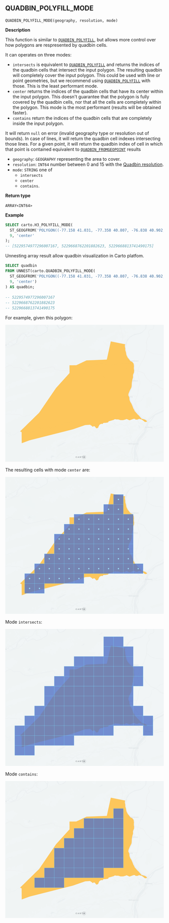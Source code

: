 ## QUADBIN_POLYFILL_MODE

```sql:signature
QUADBIN_POLYFILL_MODE(geography, resolution, mode)
```

**Description**

This function is similar to [`QUADBIN_POLYFILL`](quadbin#quadbin_polyfill), but allows more control over how polygons are respresented by quadbin cells.

It can operates on three modes:

* `intersects` is equivalent to [`QUADBIN_POLYFILL`](quadbin#quadbin_polyfill) and returns the indices of the quadbin cells that intersect the input polygon. The resulting quadbin will completely cover the input polygon. This could be used with line or point geometries, but we recommend using [`QUADBIN_POLYFILL`](quadbin#quadbin_polyfill) with those. This is the least performant mode.
* `center` returns the indices of the quadbin cells that have its center within the input polygon. This doesn't guarantee that the polygon is fully covered by the quadbin cells, nor that all the cells are completely within the polygon. This mode is the most performant (results will be obtained faster).
* `contains` return the indices of the quadbin cells that are completely inside the input polygon.

It will return `null` on error (invalid geography type or resolution out of bounds). In case of lines, it will return the quadbin cell indexes intersecting those lines. For a given point, it will return the quadbin index of cell in which that point is contained equivalent to [`QUADBIN_FROMGEOPOINT`](quadbin#quadbin_fromgeopoint) results

* `geography`: `GEOGRAPHY` representing the area to cover.
* `resolution`: `INT64` number between 0 and 15 with the [Quadbin resolution](https://docs.carto.com/data-and-analysis/analytics-toolbox-for-bigquery/key-concepts/spatial-indexes#quadbin).
* `mode`: `STRING` one of
    * `intersects`
    * `center`
    * `contains`.

**Return type**

`ARRAY<INT64>`

**Example**

```sql
SELECT carto.H3_POLYFILL_MODE(
  ST_GEOGFROM('POLYGON((-77.158 41.031, -77.358 40.807, -76.838 40.902, -76.913 41.142, -77.158 41.031))'),
  9, 'center'
);
-- [5229574977296007167, 5229668762201882623, 5229668813741490175]
```

Unnesting array result allow quadbin visualization in Carto platfom.

```sql
SELECT quadbin
FROM UNNEST(carto.QUADBIN_POLYFILL_MODE(
  ST_GEOGFROM('POLYGON((-77.158 41.031, -77.358 40.807, -76.838 40.902, -76.913 41.142, -77.158 41.031))'),
  9, 'center')
) AS quadbin;

-- 5229574977296007167
-- 5229668762201882623
-- 5229668813741490175
```

For example, given this polygon:

![polygon](./images/QUADBIN_POLYFILL_MODE_01_polygon.png)

The resulting cells with mode `center` are:

![polygon](./images/QUADBIN_POLYFILL_MODE_02_center.png)

Mode `intersects`:

![polygon](./images/QUADBIN_POLYFILL_MODE_03_intersects.png)

Mode `contains`:

![polygon](./images/QUADBIN_POLYFILL_MODE_04_contains.png)

